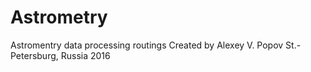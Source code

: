 # Astrometry

Astromentry data processing routings
Created by Alexey V. Popov
St.-Petersburg, Russia
2016

